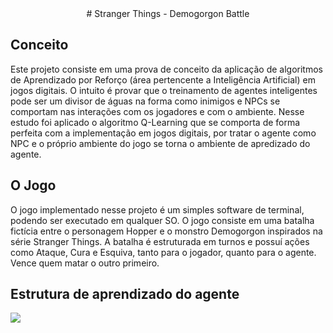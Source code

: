 <center>
  # Stranger Things - Demogorgon Battle
</center>

## Conceito

Este projeto consiste em uma prova de conceito da aplicação de algoritmos de Aprendizado por Reforço (área pertencente a Inteligência Artificial) em jogos digitais. O intuito é provar que o treinamento de agentes inteligentes pode ser um divisor de águas na forma como inimigos e NPCs se comportam nas interações com os jogadores e com o ambiente. 
Nesse estudo foi aplicado o algoritmo Q-Learning que se comporta de forma perfeita com a implementação em jogos digitais, por tratar o agente como NPC e o próprio ambiente do jogo se torna o ambiente de apredizado do agente. 

## O Jogo

O jogo implementado nesse projeto é um simples software de terminal, podendo ser executado em qualquer SO. O jogo consiste em uma batalha fictícia entre o personagem Hopper e o monstro Demogorgon inspirados na série Stranger Things. A batalha é estruturada em turnos e possuí ações como Ataque, Cura e Esquiva, tanto para o jogador, quanto para o agente. Vence quem matar o outro primeiro. 

## Estrutura de aprendizado do agente 



<img src="https://github.com/user-attachments/assets/c9a5d343-9c89-4a1b-986c-aa5ea2fdaa78" />
